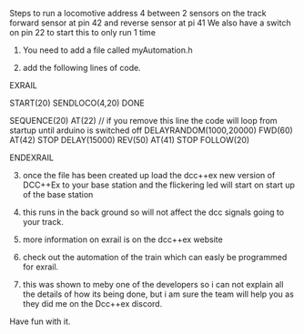 Steps to run a locomotive address 4 between 2 sensors on the track forward sensor at pin 42 and reverse sensor at pi 41
We also have a switch on pin 22 to start this to only run 1 time

1. You need to add a file called myAutomation.h

2. add the following lines of code.

EXRAIL

START(20)
SENDLOCO(4,20)
DONE

SEQUENCE(20)
AT(22)  // if you remove this line the code will loop from startup until arduino is switched off
DELAYRANDOM(1000,20000)
FWD(60)
AT(42)
STOP
DELAY(15000)
REV(50)
AT(41)
STOP
FOLLOW(20)


ENDEXRAIL

3. once the file has been created up load the dcc++ex new version of DCC++Ex to your base station and the flickering led will start on start up of the base station

4. this runs in the back ground so will not affect the dcc signals going to your track.

5. more information on exrail is on the dcc++ex website


6. check out the automation of the train which can easly be programmed for exrail.

7. this was shown to meby one of the developers so i can not explain all the details of how its being done, but i am sure the team will help you as they did me on the Dcc++ex discord.

Have fun with it.


